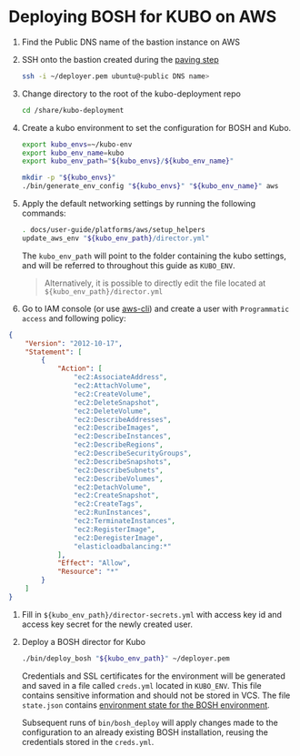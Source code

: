 # Deploying BOSH for KUBO on AWS

1. Find the Public DNS name of the bastion instance on AWS

1. SSH onto the bastion created during the [paving step](paving.md)

    ```bash
    ssh -i ~/deployer.pem ubuntu@<public DNS name>
    ```
    
1. Change directory to the root of the kubo-deployment repo

    ```bash
    cd /share/kubo-deployment
    ```
    
1. Create a kubo environment to set the configuration for BOSH and Kubo.

    ```bash
    export kubo_envs=~/kubo-env
    export kubo_env_name=kubo
    export kubo_env_path="${kubo_envs}/${kubo_env_name}"
 
    mkdir -p "${kubo_envs}"
    ./bin/generate_env_config "${kubo_envs}" "${kubo_env_name}" aws
    ```

1. Apply the default networking settings by running the following commands:

    ```bash
    . docs/user-guide/platforms/aws/setup_helpers
    update_aws_env "${kubo_env_path}/director.yml" 
    ```

    The `kubo_env_path` will point to the folder containing the kubo settings,
    and will be referred to throughout this guide as `KUBO_ENV`.
    
    > Alternatively, it is possible to directly edit the file located at `${kubo_env_path}/director.yml`

1. Go to IAM console (or use [aws-cli](https://aws.amazon.com/cli/)) and create a user with `Programmatic access` and following policy:
```json
{
    "Version": "2012-10-17",
    "Statement": [
        {
            "Action": [
                "ec2:AssociateAddress",
                "ec2:AttachVolume",
                "ec2:CreateVolume",
                "ec2:DeleteSnapshot",
                "ec2:DeleteVolume",
                "ec2:DescribeAddresses",
                "ec2:DescribeImages",
                "ec2:DescribeInstances",
                "ec2:DescribeRegions",
                "ec2:DescribeSecurityGroups",
                "ec2:DescribeSnapshots",
                "ec2:DescribeSubnets",
                "ec2:DescribeVolumes",
                "ec2:DetachVolume",
                "ec2:CreateSnapshot",
                "ec2:CreateTags",
                "ec2:RunInstances",
                "ec2:TerminateInstances",
                "ec2:RegisterImage",
                "ec2:DeregisterImage",
                "elasticloadbalancing:*"
            ],
            "Effect": "Allow",
            "Resource": "*"
        }
    ]
}
```

1. Fill in `${kubo_env_path}/director-secrets.yml` with access key id and access key secret for the newly created user.

1. Deploy a BOSH director for Kubo
    
    ```bash
    ./bin/deploy_bosh "${kubo_env_path}" ~/deployer.pem
    ```
    Credentials and SSL certificates for the environment will be generated and
    saved in a file called `creds.yml` located in `KUBO_ENV`. This file
    contains sensitive information and should not be stored in VCS. The file
    `state.json` contains 
    [environment state for the BOSH environment](https://bosh.io/docs/cli-envs.html#deployment-state).

    Subsequent runs of `bin/bosh_deploy` will apply changes made to
    the configuration to an already existing BOSH installation, reusing
    the credentials stored in the `creds.yml`.
